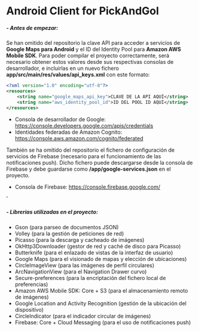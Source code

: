# Android Client for PickAndGol

##### **- Antes de empezar:**
Se han omitido del repositorio la clave API para acceder a servicios de **Google Maps para Android** y el ID del Identity Pool para **Amazon AWS Mobile SDK**. Para poder compilar el proyecto correctamente, será necesario obtener estos valores desde sus respectivas consolas de desarrollador, e incluirlas en un nuevo fichero **app/src/main/res/values/api_keys.xml** con este formato:

```xml
<?xml version="1.0" encoding="utf-8"?>
<resources>
    <string name="google_maps_api_key">CLAVE DE LA API AQUÍ</string>
	<string name="aws_identity_pool_id">ID DEL POOL ID AQUÍ</string>
</resources>
```

- Consola de desarrollador de Google: https://console.developers.google.com/apis/credentials
- Identidades federadas de Amazon Cognito: https://console.aws.amazon.com/cognito/federated

También se ha omitido del repositorio el fichero de configuración de servicios de Firebase (necesario para el funcionamiento de las notificaciones push). Dicho fichero puede descargarse desde la consola de Firebase y debe guardarse como **/app/google-services.json** en el proyecto.

- Consola de Firebase:
https://console.firebase.google.com/

'
##### **- Librerías utilizadas en el proyecto:**
- Gson (para parseo de documentos JSON)
- Volley (para la gestión de peticiones de red)
- Picasso (para la descarga y cacheado de imágenes)
- OkHttp3Downloader (gestor de red y caché de disco para Picasso)
- Butterknife (para el enlazado de vistas de la interfaz de usuario)
- Google Maps (para el visionado de mapas y elección de ubicaciones)
- CircleImageView (para las imágenes de perfil circulares)
- ArcNavigationView (para el Navigation Drawer curvo)
- Secure-preferences (para la encriptación del fichero local de preferencias)
- Amazon AWS Mobile SDK: Core + S3 (para el almacenamiento remoto de imágenes)
- Google Location and Activity Recognition (gestión de la ubicación del dispositivo)
- CircleIndicator (para el indicador circular de imágenes)
- Firebase: Core + Cloud Messaging (para el uso de notificaciones push)
